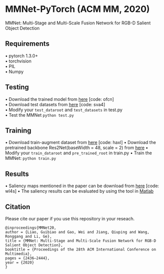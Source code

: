 # MMNet-PyTorch (ACM MM, 2020)
MMNet: Multi-Stage and Multi-Scale Fusion Network for RGB-D Salient Object Detection  


## Requirements
•	pytorch 1.3.0+   
•	torchvision   
•	PIL   
•	Numpy   


## Testing
•	Download the trained model from [here](https://pan.baidu.com/s/1sGj6HacGepzWX9-8q8NThQ) [code: ofcn]   
•	Download test datasets from [here](https://pan.baidu.com/s/1hOWEFfcIXGwYHDCzASgkhg ) [code: sva4]  
•	Modify your `test_dataroot` and `test_datasets` in test.py   
•	Test the MMNet `python test.py`   


## Training 
•	Download train-augment dataset from [here](https://pan.baidu.com/share/init?surl=8nVAiOkTKczB_ZpIzBHA0A) [code: haxl] 
•	Download the pretrained backbone Res2Net(baseWidth = 48, scale = 2) from [here](https://github.com/Res2Net/Res2Net-PretrainedModels) 
•	Modify your `train_dataroot` and `pre_trained_root` in train.py
•	Train the MMNet: `python train.py`   


## Results
•	Saliency maps mentioned in the paper can be download from [here](https://pan.baidu.com/s/1S2ZT1AGqW0CfwaGFmubbbQ) [code: wl4s]
•	The saliency results can be evaluated by using the tool in [Matlab](http://dpfan.net/d3netbenchmark/)


## Citation
Please cite our paper if you use this repository in your reseach.
```
@inproceedings{MMNet20,   
author = {Liao, Guibiao and Gao, Wei and Jiang, Qiuping and Wang, Ronggang and Li, Ge},  
title = {MMNet: Multi-Stage and Multi-Scale Fusion Network for RGB-D Salient Object Detection},  
booktitle = {Proceedings of the 28th ACM International Conference on Multimedia},   
pages = {2436–2444},   
year = {2020}
}  
```
